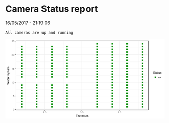 Camera Status report
================
16/05/2017 - 21:19:06

    All cameras are up and running

![](camreport_files/figure-markdown_github/unnamed-chunk-2-1.png)
